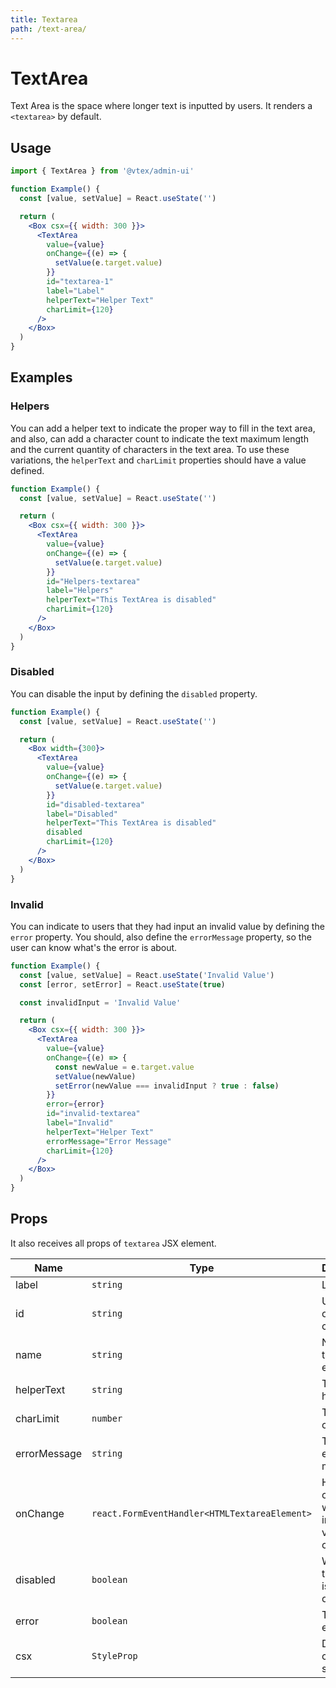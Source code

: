 ```yaml
---
title: Textarea
path: /text-area/
---
```


# TextArea

Text Area is the space where longer text is inputted by users. It renders a `<textarea>` by default.

## Usage

```jsx isStatic
import { TextArea } from '@vtex/admin-ui'

function Example() {
  const [value, setValue] = React.useState('')

  return (
    <Box csx={{ width: 300 }}>
      <TextArea
        value={value}
        onChange={(e) => {
          setValue(e.target.value)
        }}
        id="textarea-1"
        label="Label"
        helperText="Helper Text"
        charLimit={120}
      />
    </Box>
  )
}
```

## Examples

### Helpers

You can add a helper text to indicate the proper way to fill in the text area, and also, can add a character count to indicate the text maximum length and the current quantity of characters in the text area. To use these variations, the `helperText` and `charLimit` properties should have a value defined.

```jsx
function Example() {
  const [value, setValue] = React.useState('')

  return (
    <Box csx={{ width: 300 }}>
      <TextArea
        value={value}
        onChange={(e) => {
          setValue(e.target.value)
        }}
        id="Helpers-textarea"
        label="Helpers"
        helperText="This TextArea is disabled"
        charLimit={120}
      />
    </Box>
  )
}
```

### Disabled

You can disable the input by defining the `disabled` property.

```jsx
function Example() {
  const [value, setValue] = React.useState('')

  return (
    <Box width={300}>
      <TextArea
        value={value}
        onChange={(e) => {
          setValue(e.target.value)
        }}
        id="disabled-textarea"
        label="Disabled"
        helperText="This TextArea is disabled"
        disabled
        charLimit={120}
      />
    </Box>
  )
}
```

### Invalid

You can indicate to users that they had input an invalid value by defining the `error` property. You should, also define the `errorMessage` property, so the user can know what's the error is about.

```jsx
function Example() {
  const [value, setValue] = React.useState('Invalid Value')
  const [error, setError] = React.useState(true)

  const invalidInput = 'Invalid Value'

  return (
    <Box csx={{ width: 300 }}>
      <TextArea
        value={value}
        onChange={(e) => {
          const newValue = e.target.value
          setValue(newValue)
          setError(newValue === invalidInput ? true : false)
        }}
        error={error}
        id="invalid-textarea"
        label="Invalid"
        helperText="Helper Text"
        errorMessage="Error Message"
        charLimit={120}
      />
    </Box>
  )
}
```

## Props

It also receives all props of `textarea` JSX element.

| Name         | Type                                          | Description                                  | Required | Default |
| ------------ | --------------------------------------------- | -------------------------------------------- | -------- | ------- |
| label        | `string`                                      | Label text                                   | ✅       | -       |
| id           | `string`                                      | Unique id of the component                   | ✅       | -       |
| name         | `string`                                      | Name of the textarea element.                | 🚫       | -       |
| helperText   | `string`                                      | TextArea helper text                         | 🚫       | -       |
| charLimit    | `number`                                      | TextArea char limit                          | 🚫       | -       |
| errorMessage | `string`                                      | TextArea error message                       | 🚫       | -       |
| onChange     | `react.FormEventHandler<HTMLTextareaElement>` | Handler called when the inputs value changes | 🚫       | -       |
| disabled     | `boolean`                                     | Whether the textarea is disabled or not      | 🚫       | `false` |
| error        | `boolean`                                     | TextArea error state                         | 🚫       | `false` |
| csx          | `StyleProp`                                   | Defines component styles                     | 🚫       | `{}`    |
